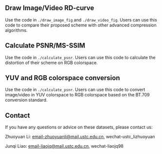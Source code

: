 ## Draw Image/Video RD-curve
Use the code in `./draw_image_fig` and `./draw_video_fig`.
Users can use this code to compare their proposed scheme with other advanced compression algorithms.

## Calculate PSNR/MS-SSIM
Use the code in `./calculate_psnr`.
Users can use this code to calculate the distortion of their scheme on RGB colorspace.

## YUV and RGB colorspace conversion
Use the code in `./calculate_psnr`.
Users can use this code to convert image/video in YUV colorspace to RGB colorspace based on the BT.709 conversion standard.

## Contact
If you have any questions or advice on these datasets, please contact us:

Zhuoyuan Li: email-zhuoyuanli@mail.ustc.edu.cn, wechat-ustc_lizhuoyuan

Junqi Liao: email-liaojq@mail.ustc.edu.cn, wechat-liaojq98

